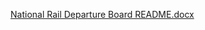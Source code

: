 [National Rail Departure Board README.docx](https://github.com/user-attachments/files/20540961/National.Rail.Departure.Board.README.docx)

